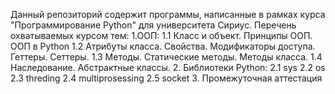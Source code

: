 Данный репозиторий содержит программы, написанные в рамках курса "Программирование Python" для университета Сириус.
Перечень охватываемых курсом тем:
1.ООП:
  1.1	Класс и объект. Принципы ООП. ООП в Python
  1.2	Атрибуты класса. Свойства. Модификаторы доступа. Геттеры. Сеттеры.
  1.3	Методы. Статические методы. Методы класса.
  1.4	Наследование. Абстрактные классы.
2. Библиотеки Python: 
  2.1	sys
  2.2	os
  2.3	threding
  2.4	multiprosessing
  2.5	socket
3. Промежуточная аттестация


